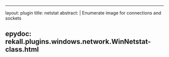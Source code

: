 
---
layout: plugin
title: netstat
abstract: |
    Enumerate image for connections and sockets

epydoc: rekall.plugins.windows.network.WinNetstat-class.html
---
